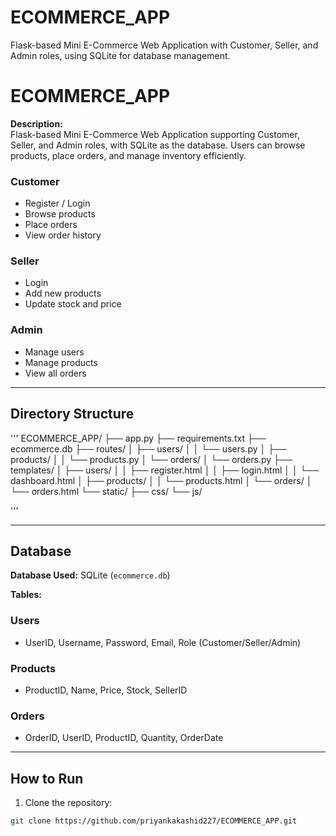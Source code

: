 # ECOMMERCE_APP
Flask-based Mini E-Commerce Web Application with Customer, Seller, and Admin roles, using SQLite for database management.


# ECOMMERCE_APP
**Description:**  
Flask-based Mini E-Commerce Web Application supporting Customer, Seller, and Admin roles, with SQLite as the database. Users can browse products, place orders, and manage inventory efficiently.


### Customer
- Register / Login
- Browse products
- Place orders
- View order history

### Seller
- Login
- Add new products
- Update stock and price

### Admin
- Manage users
- Manage products
- View all orders

---
## Directory Structure
'''
ECOMMERCE_APP/
├── app.py
├── requirements.txt
├── ecommerce.db
├── routes/
│   ├── users/
│   │   └── users.py
│   ├── products/
│   │   └── products.py
│   └── orders/
│       └── orders.py
├── templates/
│   ├── users/
│   │   ├── register.html
│   │   ├── login.html
│   │   └── dashboard.html
│   ├── products/
│   │   └── products.html
│   └── orders/
│       └── orders.html
└── static/
    ├── css/
    └── js/

'''  



---

## Database

**Database Used:** SQLite (`ecommerce.db`)

**Tables:**

### Users
- UserID, Username, Password, Email, Role (Customer/Seller/Admin)

### Products
- ProductID, Name, Price, Stock, SellerID

### Orders
- OrderID, UserID, ProductID, Quantity, OrderDate

---

## How to Run

1. Clone the repository:
```bash
git clone https://github.com/priyankakashid227/ECOMMERCE_APP.git

